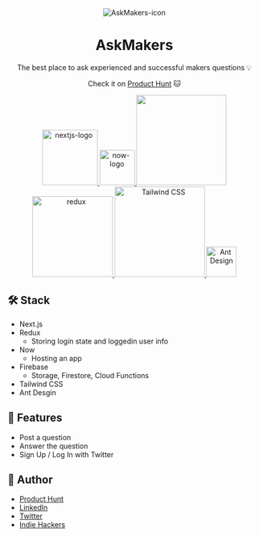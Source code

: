 <div align="center">
<img src="https://user-images.githubusercontent.com/980588/75617365-efdd0600-5b12-11ea-9032-99caa24da914.gif" alt="AskMakers-icon" />
</div>

<div align="center">

# AskMakers
The best place to ask experienced and successful makers questions :bulb:

Check it on [Product Hunt](https://www.producthunt.com/posts/askmakers) :cat:

<a href="https://nextjs.org/" target="_blank">
  <img alt="nextjs-logo" width="110" src="https://user-images.githubusercontent.com/980588/75617544-6bd84d80-5b15-11ea-906c-26430584fa97.png" />
</a>

<a href="https://zeit.co" target="_blank">
  <img width="70" alt="now-logo" src="https://user-images.githubusercontent.com/980588/75617580-cbcef400-5b15-11ea-9529-c0340f68aa6c.jpeg" />
</a>

<a href="https://firebase.google.com/" target="_blank">
  <img width="179" src="https://user-images.githubusercontent.com/980588/75617525-274cb200-5b15-11ea-811c-a5dcf58af58d.png" />
</a>

<a href="https://redux.js.org/" target="_blank">
  <img alt="redux" width="160" src="https://user-images.githubusercontent.com/980588/75617661-0a18e300-5b17-11ea-8f41-cd197407d47f.png" />
</a>

<a href="https://tailwindcss.com/" target="_blank">
  <img width="179" alt="Tailwind CSS" src="https://user-images.githubusercontent.com/980588/75617496-d8068180-5b14-11ea-8ba6-190368e7cf95.png">
</a>

<a href="https://ant.design/" target="_blank">
  <img alt="Ant Design" width="60" src="https://user-images.githubusercontent.com/980588/75617599-20726f00-5b16-11ea-8295-e24fe28ca0a5.png" />
</a>


</div>

## :hammer_and_wrench: Stack

* Next.js
* Redux
  * Storing login state and loggedin user info
* Now
  * Hosting an app
* Firebase
  * Storage, Firestore, Cloud Functions
* Tailwind CSS
* Ant Desgin

## :dizzy: Features

* Post a question
* Answer the question
* Sign Up / Log In with Twitter

## :eyes: Author

* [Product Hunt](https://www.producthunt.com/@taishi_kato)
* [LinkedIn](https://www.linkedin.com/in/takato0903/)
* [Twitter](https://twitter.com/taishikat0)
* [Indie Hackers](https://www.indiehackers.com/taishikato)
